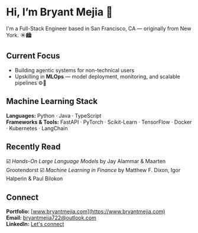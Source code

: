 # Hi, I’m Bryant Mejia 👋  
I'm a Full-Stack Engineer based in San Francisco, CA — originally from New York. ☀️🏙️

## Current Focus  
- Building agentic systems for non-technical users  
- Upskilling in **MLOps** — model deployment, monitoring, and scalable pipelines ⚙️🤖  

## Machine Learning Stack  
**Languages:** Python · Java · TypeScript  
**Frameworks & Tools:** FastAPI · PyTorch · Scikit-Learn · TensorFlow · Docker · Kubernetes · LangChain

## Recently Read  
☑️ *Hands-On Large Language Models* by Jay Alammar & Maarten Grootendorst
☑️ *Machine Learning in Finance* by Matthew F. Dixon, Igor Halperin & Paul Bilokon

## Connect  
**Portfolio:** [www.bryantmejia.com](https://www.bryantmejia.com)  
**Email:** bryantmejia722@outlook.com  
**LinkedIn:** [Let's connect](https://www.linkedin.com/in/bryant-mejia-085669331)
